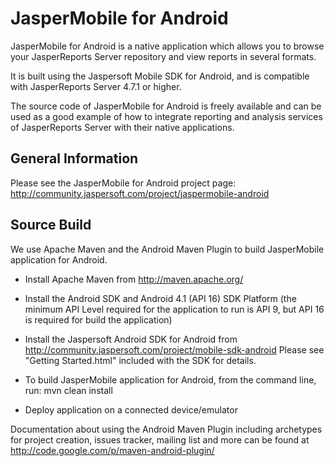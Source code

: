 JasperMobile for Android
========================

JasperMobile for Android is a native application which allows you to browse your JasperReports Server repository and view reports in several formats.

It is built using the Jaspersoft Mobile SDK for Android, and is compatible with JasperReports Server 4.7.1 or higher.

The source code of JasperMobile for Android is freely available and can be used as a good example of how to integrate reporting and analysis services of JasperReports Server with their native applications.

General Information
--------------------

Please see the JasperMobile for Android project page:
http://community.jaspersoft.com/project/jaspermobile-android

Source Build
--------------------

We use Apache Maven and the Android Maven Plugin to build JasperMobile application for Android.

- Install Apache Maven from http://maven.apache.org/

- Install the Android SDK and Android 4.1 (API 16) SDK Platform
  (the minimum API Level required for the application to run is API 9, but API 16 is required for build the application)

- Install the Jaspersoft Android SDK for Android from http://community.jaspersoft.com/project/mobile-sdk-android
  Please see "Getting Started.html" included with the SDK for details.

- To build JasperMobile application for Android, from the command line, run:
  mvn clean install 

- Deploy application on a connected device/emulator

Documentation about using the Android Maven Plugin including archetypes for project creation,
issues tracker, mailing list and more can be found at http://code.google.com/p/maven-android-plugin/
